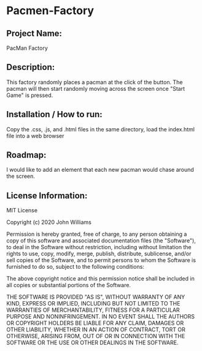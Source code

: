 # Pacmen-Factory

## Project Name:
PacMan Factory

## Description:
This factory randomly places a pacman at the click of the button. The pacman will then start randomly moving across the screen once "Start Game" is pressed.

## Installation / How to run:
Copy the .css, .js, and .html files in the same directory, load the index.html file into a web browser

## Roadmap:
I would like to add an element that each new pacman would chase around the screen. 

## License Information:
MIT License

Copyright (c) 2020 John Williams

Permission is hereby granted, free of charge, to any person obtaining a copy of this software and associated documentation files (the "Software"), to deal in the Software without restriction, including without limitation the rights to use, copy, modify, merge, publish, distribute, sublicense, and/or sell copies of the Software, and to permit persons to whom the Software is furnished to do so, subject to the following conditions:

The above copyright notice and this permission notice shall be included in all copies or substantial portions of the Software.

THE SOFTWARE IS PROVIDED "AS IS", WITHOUT WARRANTY OF ANY KIND, EXPRESS OR IMPLIED, INCLUDING BUT NOT LIMITED TO THE WARRANTIES OF MERCHANTABILITY, FITNESS FOR A PARTICULAR PURPOSE AND NONINFRINGEMENT. IN NO EVENT SHALL THE AUTHORS OR COPYRIGHT HOLDERS BE LIABLE FOR ANY CLAIM, DAMAGES OR OTHER LIABILITY, WHETHER IN AN ACTION OF CONTRACT, TORT OR OTHERWISE, ARISING FROM, OUT OF OR IN CONNECTION WITH THE SOFTWARE OR THE USE OR OTHER DEALINGS IN THE SOFTWARE.
